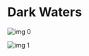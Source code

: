 # Dark Waters

![img 0](https://i.imgur.com/r9o6DmS.jpg)

![img 1](https://i.imgur.com/MQNfl0j.png)

